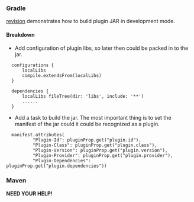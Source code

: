 ### Gradle
[revision](https://github.com/hank-cp/sbp/commit/9107e87656026d30c7e0461c45254aad303a5bbf) demonstrates how to build plugin JAR in development mode. 

#### Breakdown
* Add configuration of plugin libs, so later then could be packed in to the jar.
```
  configurations {
      localLibs
      compile.extendsFrom(localLibs)
  }

  dependencies {
      localLibs fileTree(dir: 'libs', include: '**')
      ......
  }
```
* Add a task to build the jar. The most important thing is to set the 
manifest of the jar could it could be recognized as a plugin.
```
  manifest.attributes(
          "Plugin-Id": pluginProp.get("plugin.id"),
          "Plugin-Class": pluginProp.get("plugin.class"),
          "Plugin-Version": pluginProp.get("plugin.version"),
          "Plugin-Provider": pluginProp.get("plugin.provider"),
          "Plugin-Dependencies": pluginProp.get("plugin.dependencies"))
```


### Maven
**NEED YOUR HELP!**